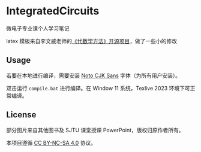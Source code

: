 # IntegratedCircuits

微电子专业课个人学习笔记

latex 模板来自李文威老师的[《代数学方法》开源项目](https://github.com/wenweili/AlJabr-1)，做了一些小的修改

## Usage

若要在本地进行编译，需要安装 [Noto CJK Sans](https://github.com/notofonts/noto-cjk/tree/main/Sans) 字体（为所有用户安装）。

双击运行 `compile.bat` 进行编译。在 Window 11 系统，Texlive 2023 环境下可正常编译。

## License

部分图片来自其他图书及 SJTU 课堂授课 PowerPoint，版权归原作者所有。

本项目遵循 [CC BY-NC-SA 4.0](https://creativecommons.org/licenses/by-nc-sa/4.0/) 协议。
